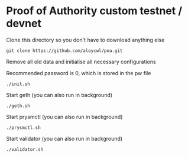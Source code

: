# Proof of Authority custom testnet / devnet


Clone this directory so you don't have to download anything else
```
git clone https://github.com/aloycwl/poa.git
```

Remove all old data and initialise all necessary configurations

Recommended password is 0, which is stored in the pw file 
```
./init.sh
```

Start geth (you can also run in background)
```
./geth.sh
```

Start prysmctl (you can also run in background)
```
./prysmctl.sh
```

Start validator (you can also run in background)
```
./validator.sh
```